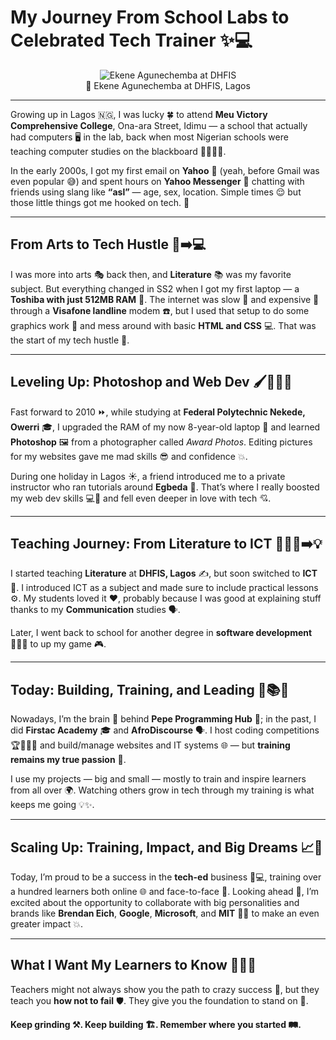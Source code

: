# My Journey From School Labs to Celebrated Tech Trainer ✨💻

<center>  
  <figure>  
    <img src="https://agunechembaekene.wordpress.com/wp-content/uploads/2025/05/me-at-dhfis.jpg" alt="Ekene Agunechemba at DHFIS">  
    <figcaption>📍 Ekene Agunechemba at DHFIS, Lagos</figcaption>  
  </figure>  
</center>

---

Growing up in Lagos 🇳🇬, I was lucky 🍀 to attend **Meu Victory Comprehensive College**, Ona-ara Street, Idimu — a school that actually had computers 🖥️ in the lab, back when most Nigerian schools were teaching computer studies on the blackboard 🧑🏽‍🏫📝.

In the early 2000s, I got my first email on **Yahoo** 📧 (yeah, before Gmail was even popular 😅) and spent hours on **Yahoo Messenger** 💬 chatting with friends using slang like **“asl”** — age, sex, location. Simple times 😌 but those little things got me hooked on tech. 💙

---

## From Arts to Tech Hustle 🎨➡️💻

I was more into arts 🎭 back then, and **Literature** 📚 was my favorite subject. But everything changed in SS2 when I got my first laptop — a **Toshiba with just 512MB RAM** 💾. The internet was slow 🐢 and expensive 💸 through a **Visafone landline** modem ☎️, but I used that setup to do some graphics work 🎨 and mess around with basic **HTML and CSS** 💻. That was the start of my tech hustle 🚀.

---

## Leveling Up: Photoshop and Web Dev 🖌️🧑🏽‍💻

Fast forward to 2010 ⏩, while studying at **Federal Polytechnic Nekede, Owerri** 🎓, I upgraded the RAM of my now 8-year-old laptop 💪 and learned **Photoshop** 🖼️ from a photographer called *Award Photos*. Editing pictures for my websites gave me mad skills 😎 and confidence 💥.

During one holiday in Lagos ☀️, a friend introduced me to a private instructor who ran tutorials around **Egbeda** 📍. That’s where I really boosted my web dev skills 💻🚀 and fell even deeper in love with tech 💘.

---

## Teaching Journey: From Literature to ICT 🧑🏽‍🏫➡️💡

I started teaching **Literature** at **DHFIS, Lagos** ✍️, but soon switched to **ICT** 🔌. I introduced ICT as a subject and made sure to include practical lessons ⚙️. My students loved it ❤️, probably because I was good at explaining stuff thanks to my **Communication** studies 🗣️.

Later, I went back to school for another degree in **software development** 👨🏽‍🎓 to up my game 🎮.

---

## Today: Building, Training, and Leading 🔧📚🚀

Nowadays, I’m the brain 🧠 behind **Pepe Programming Hub** 🐸; in the past, I did **Firstac Academy** 🎓 and **AfroDiscourse** 🗣️. I host coding competitions 🏆👩🏽‍💻 and build/manage websites and IT systems 🌐 — but **training remains my true passion** 💯.

I use my projects — big and small — mostly to train and inspire learners from all over 🌍. Watching others grow in tech through my training is what keeps me going 💡✨.

---

## Scaling Up: Training, Impact, and Big Dreams 📈🌟

Today, I’m proud to be a success in the **tech-ed** business 💼💻, training over a hundred learners both online 🌐 and face-to-face 👥. Looking ahead 👀, I’m excited about the opportunity to collaborate with big personalities and brands like **Brendan Eich**, **Google**, **Microsoft**, and **MIT** 🤝💼 to make an even greater impact 💥.

---

## What I Want My Learners to Know 🧠👶🏽

Teachers might not always show you the path to crazy success 🚀, but they teach you **how not to fail** 🛡️. They give you the foundation to stand on 🧱.

**Keep grinding ⚒️. Keep building 🏗️. Remember where you started 🛤️.**
